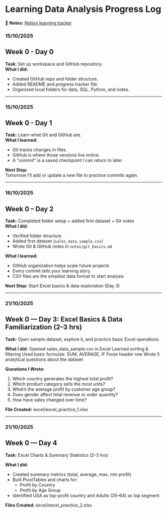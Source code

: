 # Learning Data Analysis Progress Log

📓 **Notes:** [Notion learning tracker](https://www.notion.so/Data-Analysis-Journey-28d3d7333fce80f7b1b5ea5c0a0ba8cf?source=copy_link)

### 15/10/2025
## Week 0 - Day 0
**Task:** Set up workspace and GitHub repository.  
**What I did:**

- Created GitHub repo and folder structure.
- Added README and progress tracker file.
- Organized local folders for data, SQL, Python, and notes.

---

### 15/10/2025
## Week 0 - Day 1
**Task:** Learn what Git and GitHub are.  
**What I learned:**
- Git tracks changes in files.
- GitHub is where those versions live online.
- A "commit" is a saved checkpoint I can return to later.

**Next Step:**  
Tomorrow I’ll add or update a new file to practice commits again.

---

### 16/10/2025
## Week 0 – Day 2
**Task:** Completed folder setup + added first dataset + Git notes  
**What I did:**
- Verified folder structure  
- Added first dataset (`sales_data_sample.csv`)  
- Wrote Git & GitHub notes in `notes/git_basics.md`  

**What I learned:**
- GitHub organization helps scale future projects  
- Every commit tells your learning story  
- CSV files are the simplest data format to start analysis

**Next Step:** Start Excel basics & data exploration (Day 3)

---

### 21/10/2025
## Week 0 — Day 3: Excel Basics & Data Familiarization (2–3 hrs)
**Task:** Open sample dataset, explore it, and practice basic Excel operations.

**What I did:**
Opened sales_data_sample.csv in Excel
Learned sorting & filtering
Used basic formulas: SUM, AVERAGE, IF
Froze header row
Wrote 5 analytical questions about the dataset

**Questions I Wrote:**
1. Which country generates the highest total profit?  
2. Which product category sells the most units?  
3. What’s the average profit by customer age group?  
4. Does gender affect total revenue or order quantity?  
5. How have sales changed over time?  

**File Created:** excel/excel_practice_1.xlsx

---

### 21/10/2025 
## Week 0 — Day 4  
**Task:** Excel Charts & Summary Statistics (2–3 hrs)

**What I did:**
- Created summary metrics (total, average, max, min profit)  
- Built PivotTables and charts for:
  - Profit by Country  
  - Profit by Age Group  
- Identified USA as top-profit country and Adults (35–64) as top segment  

**Files Created:** excel/excel_practice_2.xlsx 
